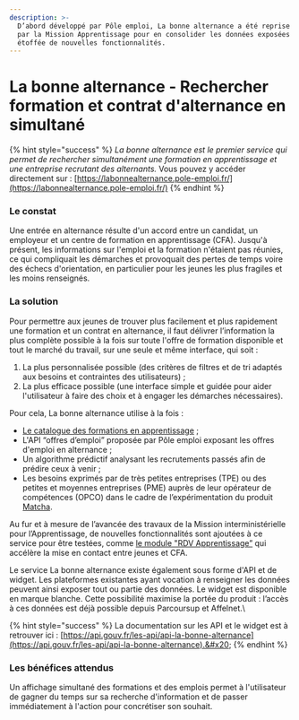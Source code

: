 ```yaml
---
description: >-
  D’abord développé par Pôle emploi, La bonne alternance a été reprise en 2020
  par la Mission Apprentissage pour en consolider les données exposées et être
  étoffée de nouvelles fonctionnalités.
---
```


# La bonne alternance - Rechercher formation et contrat d'alternance en simultané

{% hint style="success" %}
_La bonne alternance est le premier service qui permet de rechercher simultanément une formation en apprentissage et une entreprise recrutant des alternants._ Vous pouvez y accéder directement sur : [https://labonnealternance.pole-emploi.fr/](https://labonnealternance.pole-emploi.fr/)
{% endhint %}

### Le constat

Une entrée en alternance résulte d'un accord entre un candidat, un employeur et un centre de formation en apprentissage (CFA). Jusqu'à présent, les informations sur l'emploi et la formation n'étaient pas réunies, ce qui compliquait les démarches et provoquait des pertes de temps voire des échecs d'orientation, en particulier pour les jeunes les plus fragiles et les moins renseignés.

### La solution

Pour permettre aux jeunes de trouver plus facilement et plus rapidement une formation et un contrat en alternance, il faut délivrer l’information la plus complète possible à la fois sur toute l'offre de formation disponible et tout le marché du travail, sur une seule et même interface, qui soit :&#x20;

1. La plus personnalisée possible (des critères de filtres et de tri adaptés aux besoins et contraintes des utilisateurs) ;&#x20;
2. La plus efficace possible (une interface simple et guidée pour aider l'utilisateur à faire des choix et à engager les démarches nécessaires).

Pour cela, La bonne alternance utilise à la fois :&#x20;

* [Le catalogue des formations en apprentissage](https://mission-apprentissage.gitbook.io/general/les-nouveaux-services/un-catalogue-elargi-de-formations-en-apprentissage) ;&#x20;
* L'API “offres d’emploi” proposée par Pôle emploi exposant les offres d'emploi en alternance ;&#x20;
* Un algorithme prédictif analysant les recrutements passés afin de prédire ceux à venir ;&#x20;
* Les besoins exprimés par de très petites entreprises (TPE) ou des petites et moyennes entreprises (PME) auprès de leur opérateur de compétences (OPCO) dans le cadre de l’expérimentation du produit [Matcha](https://mission-apprentissage.gitbook.io/general/les-services-en-devenir/untitled).

Au fur et à mesure de l’avancée des travaux de la Mission interministérielle pour l’Apprentissage, de nouvelles fonctionnalités sont ajoutées à ce service pour être testées, comme [le module "RDV Apprentissage”](https://mission-apprentissage.gitbook.io/general/les-services-en-devenir/prise-de-rendez-vous) qui accélère la mise en contact entre jeunes et CFA.

Le service La bonne alternance existe également sous forme d'API et de widget. Les plateformes existantes ayant vocation à renseigner les données peuvent ainsi exposer tout ou partie des données. Le widget est disponible en marque blanche. Cette possibilité maximise la portée du produit : l’accès à ces données est déjà possible depuis Parcoursup et Affelnet.\


{% hint style="success" %}
La documentation sur les API et le widget est à retrouver ici : [https://api.gouv.fr/les-api/api-la-bonne-alternance](https://api.gouv.fr/les-api/api-la-bonne-alternance).&#x20;
{% endhint %}

### Les bénéfices attendus

Un affichage simultané des formations et des emplois permet à l'utilisateur de gagner du temps sur sa recherche d'information et de passer immédiatement à l'action pour concrétiser son souhait.
